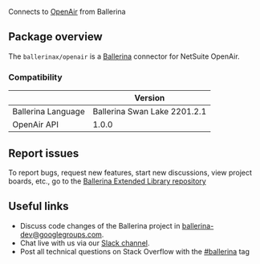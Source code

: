 Connects to [OpenAir](https://www.openair.com/download/OpenAirRESTAPIGuide.pdf) from Ballerina

## Package overview
The `ballerinax/openair` is a [Ballerina](https://ballerina.io/) connector for NetSuite OpenAir.

### Compatibility
|                    | Version                   |
|--------------------|---------------------------|
| Ballerina Language | Ballerina Swan Lake 2201.2.1|
| OpenAir API        | 1.0.0                     |

## Report issues
To report bugs, request new features, start new discussions, view project boards, etc., go to the [Ballerina Extended Library repository](https://github.com/ballerina-platform/ballerina-extended-library)

## Useful links
- Discuss code changes of the Ballerina project in [ballerina-dev@googlegroups.com](mailto:ballerina-dev@googlegroups.com).
- Chat live with us via our [Slack channel](https://ballerina.io/community/slack/).
- Post all technical questions on Stack Overflow with the [#ballerina](https://stackoverflow.com/questions/tagged/ballerina) tag
